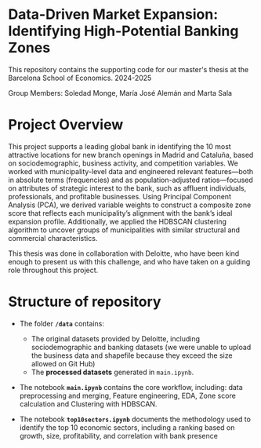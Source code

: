 # Data-Driven Market Expansion: Identifying High-Potential Banking Zones
This repository contains the supporting code for our master's thesis at the Barcelona School of Economics. 2024-2025

Group Members: Soledad Monge, María José Alemán and Marta Sala

# Project Overview
This project supports a leading global bank in identifying the 10 most attractive locations for new branch openings in Madrid and Cataluña, based on sociodemographic, business activity, and competition variables. We worked with municipality-level data and engineered relevant features—both in absolute terms (frequencies) and as population-adjusted ratios—focused on attributes of strategic interest to the bank, such as affluent individuals, professionals, and profitable businesses. Using Principal Component Analysis (PCA), we derived variable weights to construct a composite zone score that reflects each municipality’s alignment with the bank’s ideal expansion profile. Additionally, we applied the HDBSCAN clustering algorithm to uncover groups of municipalities with similar structural and commercial characteristics.

This thesis was done in collaboration with Deloitte, who have been kind enough to present us with this challenge, and who have taken on a guiding role throughout this project.


# Structure of repository
- The folder **`/data`** contains:
  - The original datasets provided by Deloitte, including sociodemographic and banking datasets (we were unable to upload the business data and shapefile because they exceed the size allowed on Git Hub)
  - The **processed datasets** generated in `main.ipynb`.

- The notebook **`main.ipynb`** contains the core workflow, including: data preprocessing and merging, Feature engineering, EDA, Zone score calculation and Clustering with HDBSCAN. 

- The notebook **`top10sectors.ipynb`** documents the methodology used to identify the top 10 economic sectors, including a ranking based on growth, size, profitability, and correlation with bank presence  



